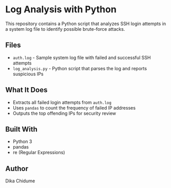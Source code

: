 # Log Analysis with Python

This repository contains a Python script that analyzes SSH login attempts in a system log file to identify possible brute-force attacks.

## Files

- `auth.log` - Sample system log file with failed and successful SSH attempts
- `log_analysis.py` - Python script that parses the log and reports suspicious IPs

## What It Does

- Extracts all failed login attempts from `auth.log`
- Uses `pandas` to count the frequency of failed IP addresses
- Outputs the top offending IPs for security review

## Built With

- Python 3
- pandas
- re (Regular Expressions)

## Author

Dika Chidume
